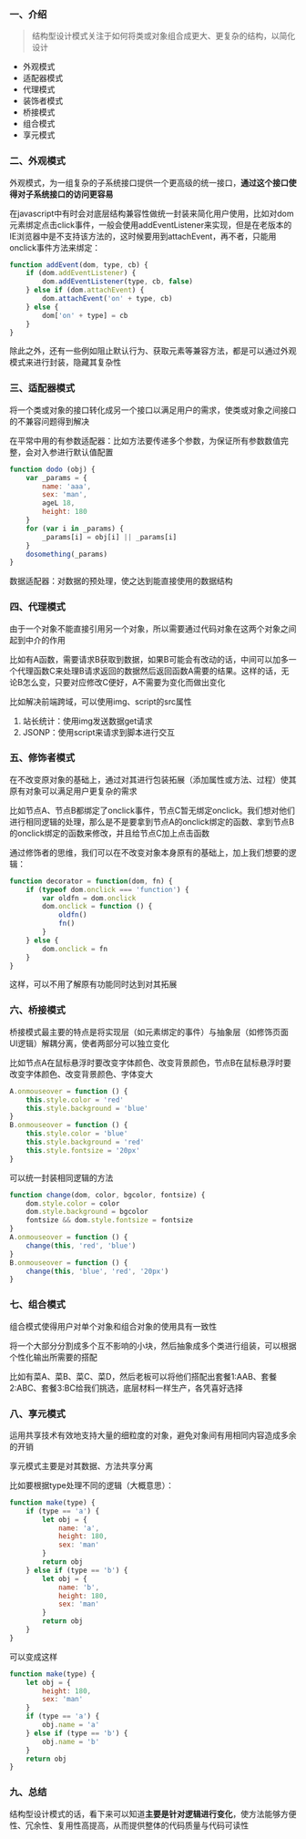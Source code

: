 ### 一、介绍
> 结构型设计模式关注于如何将类或对象组合成更大、更复杂的结构，以简化设计

- 外观模式
- 适配器模式
- 代理模式
- 装饰者模式
- 桥接模式
- 组合模式
- 享元模式

### 二、外观模式
外观模式，为一组复杂的子系统接口提供一个更高级的统一接口，**通过这个接口使得对子系统接口的访问更容易**

在javascript中有时会对底层结构兼容性做统一封装来简化用户使用，比如对dom元素绑定点击click事件，一般会使用addEventListener来实现，但是在老版本的IE浏览器中是不支持该方法的，这时候要用到attachEvent，再不者，只能用onclick事件方法来绑定：

```javascript
function addEvent(dom, type, cb) {
    if (dom.addEventListener) {
        dom.addEventListener(type, cb, false)
    } else if (dom.attachEvent) {
        dom.attachEvent('on' + type, cb)
    } else {
        dom['on' + type] = cb
    }
}
```
除此之外，还有一些例如阻止默认行为、获取元素等兼容方法，都是可以通过外观模式来进行封装，隐藏其复杂性

### 三、适配器模式
将一个类或对象的接口转化成另一个接口以满足用户的需求，使类或对象之间接口的不兼容问题得到解决

在平常中用的有参数适配器：比如方法要传递多个参数，为保证所有参数数值完整，会对入参进行默认值配置
```javascript
function dodo (obj) {
    var _params = {
        name: 'aaa',
        sex: 'man',
        ageL 18,
        height: 180
    }
    for (var i in _params) {
        _params[i] = obj[i] || _params[i]
    }
    dosomething(_params)
}
```

数据适配器：对数据的预处理，使之达到能直接使用的数据结构


### 四、代理模式
由于一个对象不能直接引用另一个对象，所以需要通过代码对象在这两个对象之间起到中介的作用

比如有A函数，需要请求B获取到数据，如果B可能会有改动的话，中间可以加多一个代理函数C来处理B请求返回的数据然后返回函数A需要的结果。这样的话，无论B怎么变，只要对应修改C便好，A不需要为变化而做出变化

比如解决前端跨域，可以使用img、script的src属性

1. 站长统计：使用img发送数据get请求
2. JSONP：使用script来请求到脚本进行交互

### 五、修饰者模式
在不改变原对象的基础上，通过对其进行包装拓展（添加属性或方法、过程）使其原有对象可以满足用户更复杂的需求

比如节点A、节点B都绑定了onclick事件，节点C暂无绑定onclick。我们想对他们进行相同逻辑的处理，那么是不是要拿到节点A的onclick绑定的函数、拿到节点B的onclick绑定的函数来修改，并且给节点C加上点击函数

通过修饰者的思维，我们可以在不改变对象本身原有的基础上，加上我们想要的逻辑：

```javascript
function decorator = function(dom, fn) {
    if (typeof dom.onclick === 'function') {
        var oldfn = dom.onclick
        dom.onclick = function () {
            oldfn()
            fn()
        }
    } else {
        dom.onclick = fn
    }
}
```
这样，可以不用了解原有功能同时达到对其拓展

### 六、桥接模式
桥接模式最主要的特点是将实现层（如元素绑定的事件）与抽象层（如修饰页面UI逻辑）解耦分离，使者两部分可以独立变化

比如节点A在鼠标悬浮时要改变字体颜色、改变背景颜色，节点B在鼠标悬浮时要改变字体颜色、改变背景颜色、字体变大
```javascript
A.onmouseover = function () {
    this.style.color = 'red'
    this.style.background = 'blue'
}
B.onmouseover = function () {
    this.style.color = 'blue'
    this.style.background = 'red'
    this.style.fontsize = '20px'
}

```
可以统一封装相同逻辑的方法
```javascript
function change(dom, color, bgcolor, fontsize) {
    dom.style.color = color
    dom.style.background = bgcolor
    fontsize && dom.style.fontsize = fontsize
}
A.onmouseover = function () {
    change(this, 'red', 'blue')
}
B.onmouseover = function () {
    change(this, 'blue', 'red', '20px')
}
```

### 七、组合模式
组合模式使得用户对单个对象和组合对象的使用具有一致性

将一个大部分分割成多个互不影响的小块，然后抽象成多个类进行组装，可以根据个性化输出所需要的搭配

比如有菜A、菜B、菜C、菜D，然后老板可以将他们搭配出套餐1:AAB、套餐2:ABC、套餐3:BC给我们挑选，底层材料一样生产，各凭喜好选择

### 八、享元模式
运用共享技术有效地支持大量的细粒度的对象，避免对象间有用相同内容造成多余的开销

享元模式主要是对其数据、方法共享分离

比如要根据type处理不同的逻辑（大概意思）：
```javascript
function make(type) {
    if (type == 'a') {
        let obj = {
            name: 'a',
            height: 180,
            sex: 'man'
        }
        return obj
    } else if (type == 'b') {
        let obj = {
            name: 'b',
            height: 180,
            sex: 'man'
        }
        return obj
    }
}
```
可以变成这样
```javascript
function make(type) {
    let obj = {
        height: 180,
        sex: 'man'
    }
    if (type == 'a') {
        obj.name = 'a'
    } else if (type == 'b') {
        obj.name = 'b'
    }
    return obj
}
```

### 九、总结
结构型设计模式的话，看下来可以知道**主要是针对逻辑进行变化**，使方法能够方便性、冗余性、复用性高提高，从而提供整体的代码质量与代码可读性